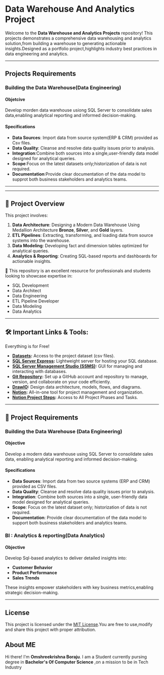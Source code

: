 # Data Warehouse And Analytics Project

Welcome to the **Data Warehouse and Analytics Projects** repository!
This projects demonstrates a comprehensive data warehousing and analytics solution,from  building a warehouse to generating actionable insights.Designed as a portfolio project,highlights  industry best practices in data engineering and analytics.

----

##  Projects Requirements

### Building the Data Warehouse(Data Engineering)

#### Objetcive 
Develop morden data warehouse usiong SQL Server to consolidate sales data,enabling analytical reporting and informed decision-making.

#### Specifications
- **Data Sources**: Import data from source system(ERP & CRM) provided as Csv files.
- **Data Quality**: Cleanse and resolve data quality issues prior to analysis.
- **Integration**:Combine both sources into a single,user-friendly data model designed for analytical queries.
- **Scope**:Focus on the latest datasets only;historization of data is not required.
-  **Documentation**:Provide clear documentation of the data model to supprot both business stakeholders and analytics teams.

------
---
## 📖 Project Overview

This project involves:

1. **Data Architecture**: Designing a Modern Data Warehouse Using Medallion Architecture **Bronze**, **Silver**, and **Gold** layers.
2. **ETL Pipelines**: Extracting, transforming, and loading data from source systems into the warehouse.
3. **Data Modeling**: Developing fact and dimension tables optimized for analytical queries.
4. **Analytics & Reporting**: Creating SQL-based reports and dashboards for actionable insights.

🎯 This repository is an excellent resource for professionals and students looking to showcase expertise in:
- SQL Development
- Data Architect
- Data Engineering  
- ETL Pipeline Developer  
- Data Modeling  
- Data Analytics  

---

## 🛠️ Important Links & Tools:

Everything is for Free!
- **[Datasets](datasets/):** Access to the project dataset (csv files).
- **[SQL Server Express](https://www.microsoft.com/en-us/sql-server/sql-server-downloads):** Lightweight server for hosting your SQL database.
- **[SQL Server Management Studio (SSMS)](https://learn.microsoft.com/en-us/sql/ssms/download-sql-server-management-studio-ssms?view=sql-server-ver16):** GUI for          managing and interacting with databases.
- **[Git Repository](https://github.com/):** Set up a GitHub account and repository to manage, version, and collaborate on your code efficiently.
- **[DrawIO](https://www.drawio.com/):** Design data architecture, models, flows, and diagrams.
- **[Notion](https://www.notion.com/):** All-in-one tool for project management and organization.
- **[Notion Project Steps](https://www.notion.so/Data-Warehouse-Project-24edaa643cc580c3ac81dc58cb77af04?source=copy_link):** Access to All Project Phases and Tasks.

---

## 🚀 Project Requirements

### Building the Data Warehouse (Data Engineering)

#### Objective
Develop a modern data warehouse using SQL Server to consolidate sales data, enabling analytical reporting and informed decision-making.

#### Specifications
- **Data Sources**: Import data from two source systems (ERP and CRM) provided as CSV files.
- **Data Quality**: Cleanse and resolve data quality issues prior to analysis.
- **Integration**: Combine both sources into a single, user-friendly data model designed for analytical queries.
- **Scope**: Focus on the latest dataset only; historization of data is not required.
- **Documentation**: Provide clear documentation of the data model to support both business stakeholders and analytics teams.


### BI : Analytics & reporting(Data Analytics)

#### Objective
Develop Sql-based analytics to deliver detailed insights into:
- **Customer Behavior**
- **Product Performance**
- **Sales Trends**

These insights empower stakeholders with key business metrics,enabling strategic decision-making.

-----

## License
This project is licensed under the [MIT License](LICENSE).You are free to use,modify and share this project with proper attribution.

## About ME

Hi there! I'm **Omshreekrishna Boraju**. I am a Student currently pursing degree  in **Bachelor's  Of Computer Science** ,on a mission to be in Tech Industry 

  
